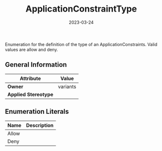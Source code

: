 ﻿---
title: ApplicationConstraintType
toc: false
type: specs
date: "2023-03-24"
draft: false
specification: VEC
version: 2.0.2
documentType: "Recommendation"
elementType: Class
classes:
  - ApplicationConstraintType
menu_name: vec-2.0.2
---
<p> Enumeration for the definition of the type of an ApplicationConstraints. Valid values are allow and deny.      </p>

## General Information

| Attribute               | Value |
|-------------------------|-------|
| **Owner**               | variants |
| **Applied Stereotype**  |   |

## Enumeration Literals
| Name          | **Description** |
|---------------|-----------------|
| Allow |  |
| Deny |  |
